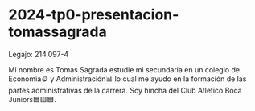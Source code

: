 # 2024-tp0-presentacion-tomassagrada


Legajo: 214.097-4

Mi nombre es Tomas Sagrada estudie mi secundaria en un colegio de Economia🪙 y Administración📊 lo cual me ayudo en la formación de las partes administrativas de la carrera.
Soy hincha del Club Atletico Boca Juniors🟦🟨🟦. 
